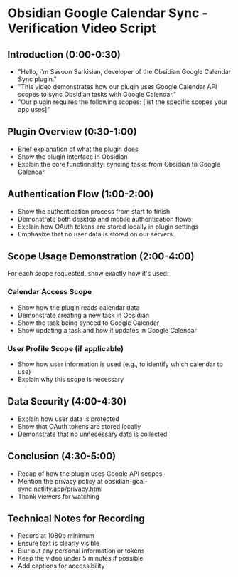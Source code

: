 # Obsidian Google Calendar Sync - Verification Video Script

## Introduction (0:00-0:30)
- "Hello, I'm Sasoon Sarkisian, developer of the Obsidian Google Calendar Sync plugin."
- "This video demonstrates how our plugin uses Google Calendar API scopes to sync Obsidian tasks with Google Calendar."
- "Our plugin requires the following scopes: [list the specific scopes your app uses]"

## Plugin Overview (0:30-1:00)
- Brief explanation of what the plugin does
- Show the plugin interface in Obsidian
- Explain the core functionality: syncing tasks from Obsidian to Google Calendar

## Authentication Flow (1:00-2:00)
- Show the authentication process from start to finish
- Demonstrate both desktop and mobile authentication flows
- Explain how OAuth tokens are stored locally in plugin settings
- Emphasize that no user data is stored on our servers

## Scope Usage Demonstration (2:00-4:00)
For each scope requested, show exactly how it's used:

### Calendar Access Scope
- Show how the plugin reads calendar data
- Demonstrate creating a new task in Obsidian
- Show the task being synced to Google Calendar
- Show updating a task and how it updates in Google Calendar

### User Profile Scope (if applicable)
- Show how user information is used (e.g., to identify which calendar to use)
- Explain why this scope is necessary

## Data Security (4:00-4:30)
- Explain how user data is protected
- Show that OAuth tokens are stored locally
- Demonstrate that no unnecessary data is collected

## Conclusion (4:30-5:00)
- Recap of how the plugin uses Google API scopes
- Mention the privacy policy at obsidian-gcal-sync.netlify.app/privacy.html
- Thank viewers for watching

## Technical Notes for Recording
- Record at 1080p minimum
- Ensure text is clearly visible
- Blur out any personal information or tokens
- Keep the video under 5 minutes if possible
- Add captions for accessibility 